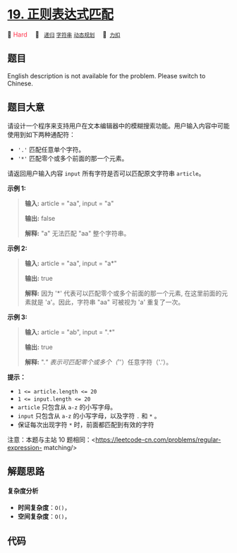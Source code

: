 # [19. 正则表达式匹配](https://2xiao.github.io/leetcode-js/offer/jz_offer_19_1.html)

🔴 <font color=#ff334b>Hard</font>&emsp; 🔖&ensp; [`递归`](/tag/recursion.md) [`字符串`](/tag/string.md) [`动态规划`](/tag/dynamic-programming.md)&emsp; 🔗&ensp;[`力扣`](https://leetcode.cn/problems/zheng-ze-biao-da-shi-pi-pei-lcof)

## 题目

English description is not available for the problem. Please switch to
Chinese.


## 题目大意

请设计一个程序来支持用户在文本编辑器中的模糊搜索功能。用户输入内容中可能使用到如下两种通配符：

  * `'.'` 匹配任意单个字符。
  * `'*'` 匹配零个或多个前面的那一个元素。



请返回用户输入内容 `input` 所有字符是否可以匹配原文字符串 `article`。



**示例 1:**

> 
> 
> 
> 
> 
> **输入:** article = "aa", input = "a"
> 
> **输出:** false
> 
> **解释:** "a" 无法匹配 "aa" 整个字符串。
> 
> 

**示例 2:**

> 
> 
> 
> 
> 
> **输入:** article = "aa", input = "a*"
> 
> **输出:** true
> 
> **解释:**  因为 '*' 代表可以匹配零个或多个前面的那一个元素, 在这里前面的元素就是 'a'。因此，字符串 "aa" 可被视为 'a' 重复了一次。
> 
> 

**示例  3:**

> 
> 
> 
> 
> 
> **输入:** article = "ab", input = ".*"
> 
> **输出:** true
> 
> **解释:**  ".*" 表示可匹配零个或多个（'*'）任意字符（'.'）。
> 
> 



**提示：**

  * `1 <= article.length <= 20`
  * `1 <= input.length <= 20`
  * `article` 只包含从 `a-z` 的小写字母。
  * `input` 只包含从 `a-z` 的小写字母，以及字符 `.` 和 `*` 。
  * 保证每次出现字符 `*` 时，前面都匹配到有效的字符



注意：本题与主站 10 题相同：<https://leetcode-cn.com/problems/regular-expression-
matching/>




## 解题思路

#### 复杂度分析

- **时间复杂度**：`O()`，
- **空间复杂度**：`O()`，

## 代码

```javascript

```